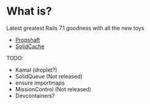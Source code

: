 # What is?

Latest greatest Rails 7.1 goodness with all the new toys

* [Propshaft](https://github.com/rails/propshaft)
* [SolidCache](https://github.com/rails/solid_cache)

TODO:

* Kamal (droplet?)
* SolidQueue (Not released)
* ensure importmaps
* MissionControl (Not released)
* Devcontainers?
